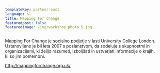 ```yaml
---
templateKey: partner-post
language: sl
title: Mapping For Change
featuredpost: false
featuredimage: /img/workshop_photo_5.jpg
---
```

Mapping For Change je socialno podjetje v lasti University College London. Ustanovljeno je bil leta 2007 s poslanstvom, da sodeluje s skupnostmi in organizacijami, ki želijo razumeti, izboljšati in ustvarjati informacije o krajih, ki so jim pomembni.

<!-- end -->

http://mappingforchange.org.uk/
